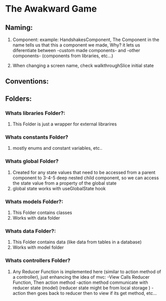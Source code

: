 # The Awakward Game

## Naming:

1. Component: example: HandshakesComponent, The Component in the name tells us that this a component we made, Why? it lets us diferentiate between -custom made components- and -other components- (components from libraries, etc...)

2. When changing a screen name, check walkthroughSlice initial state

## Conventions:

## Folders:

### Whats libraries Folder?:

1. This Folder is just a wrapper for external librarires

### Whats constants Folder?

1. mostly enums and constant variables, etc..

### Whats global Folder?

1. Created for any state values that need to be accessed from a parent component to 3-4-5 deep nested child component, so we can access the state value from a property of the global state
2. global state works with useGlobalState hook

### Whats models Folder?:

1. This Folder contains classes
2. Works with data folder

### Whats data Folder?:

1. This Folder contains data (like data from tables in a database)
2. Works with model folder

### Whats controllers Folder?

1. Any Reducer Function is implemented here (similar to action method of a controller), just enhancing the idea of mvc:
   -View Calls Reducer Function, Then action method
   -action method communicate with reducer state (model) (reducer state might be from local storage
   )
   -action then goes back to reducer then to view if its get method, etc...
